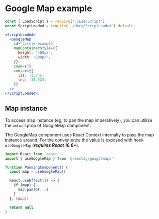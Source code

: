 # Google Map example

```jsx
const { LoadScript } = require('./LoadScript');
const ScriptLoaded = require('./docs/ScriptLoaded').default;

<ScriptLoaded>
  <GoogleMap
    id='circle-example'
    mapContainerStyle={{
      height: '400px',
      width: '800px',
    }}
    zoom={7}
    center={{
      lat: -3.745,
      lng: -38.523,
    }}
  />
</ScriptLoaded>;
```

## Map instance

To access map instance (eg. to pan the map imperatively), you can utilize the `onLoad` prop of GoogleMap component.

The GoogleMap component uses React Context internally to pass the map instance around. For the convenience the value is exposed with hook `useGoogleMap` (**_requires React 16.8+_**).

```js static
import React from 'react'
import { useGoogleMap } from '@reactsg/googlemaps'

function PanningComponent() {
  const map = useGoogleMap()

  React.useEffect(() => {
    if (map) {
      map.panTo(...)
    }
  }, [map])

  return null
}
```
